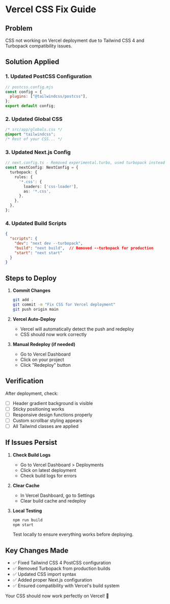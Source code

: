 # Vercel CSS Fix Guide

## Problem

CSS not working on Vercel deployment due to Tailwind CSS 4 and Turbopack compatibility issues.

## Solution Applied

### 1. Updated PostCSS Configuration

```javascript
// postcss.config.mjs
const config = {
  plugins: ["@tailwindcss/postcss"],
};
export default config;
```

### 2. Updated Global CSS

```css
/* src/app/globals.css */
@import "tailwindcss";
/* Rest of your CSS... */
```

### 3. Updated Next.js Config

```typescript
// next.config.ts - Removed experimental.turbo, used turbopack instead
const nextConfig: NextConfig = {
  turbopack: {
    rules: {
      '*.css': {
        loaders: ['css-loader'],
        as: '*.css',
      },
    },
  },
};
```

### 4. Updated Build Scripts

```json
{
  "scripts": {
    "dev": "next dev --turbopack",
    "build": "next build",  // Removed --turbopack for production
    "start": "next start"
  }
}
```

## Steps to Deploy

1. **Commit Changes**

   ```bash
   git add .
   git commit -m "Fix CSS for Vercel deployment"
   git push origin main
   ```

2. **Vercel Auto-Deploy**
   - Vercel will automatically detect the push and redeploy
   - CSS should now work correctly

3. **Manual Redeploy (if needed)**
   - Go to Vercel Dashboard
   - Click on your project
   - Click "Redeploy" button

## Verification

After deployment, check:

- [ ] Header gradient background is visible
- [ ] Sticky positioning works
- [ ] Responsive design functions properly
- [ ] Custom scrollbar styling appears
- [ ] All Tailwind classes are applied

## If Issues Persist

1. **Check Build Logs**
   - Go to Vercel Dashboard > Deployments
   - Click on latest deployment
   - Check build logs for errors

2. **Clear Cache**
   - In Vercel Dashboard, go to Settings
   - Clear build cache and redeploy

3. **Local Testing**

   ```bash
   npm run build
   npm start
   ```

   Test locally to ensure everything works before deploying.

## Key Changes Made

- ✅ Fixed Tailwind CSS 4 PostCSS configuration
- ✅ Removed Turbopack from production builds
- ✅ Updated CSS import syntax
- ✅ Added proper Next.js configuration
- ✅ Ensured compatibility with Vercel's build system

Your CSS should now work perfectly on Vercel! 🎉
